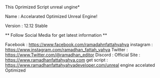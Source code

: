 This Oprimized Script unreal ungine*

Name : Accelarated Optimized Unreal Engine!

Version : 12.12 Stable

** Follow Social Media for get latest information **

Facebook : https://www.facebook.com/ramadahnfattahyahya
instagram : https://www.instagram.com/ramadhan_fattah_yahya
Twitter : https://www.Twitter.com/@ramadhan_editor
Discord :
Official Site : https://www.ramadhanfattahyahya.com
get script : https://www.ramadhanfattahyahyadeveloper.com/unreal engine accelated Optimized

